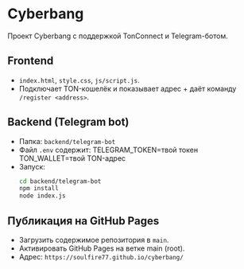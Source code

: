 # Cyberbang

Проект Cyberbang с поддержкой TonConnect и Telegram-ботом.

## Frontend
- `index.html`, `style.css`, `js/script.js`.
- Подключает TON-кошелёк и показывает адрес + даёт команду `/register <address>`.

## Backend (Telegram bot)
- Папка: `backend/telegram-bot`
- Файл `.env` содержит:
  TELEGRAM_TOKEN=твой токен
  TON_WALLET=твой TON-адрес
- Запуск:
  ```bash
  cd backend/telegram-bot
  npm install
  node index.js
  ```

## Публикация на GitHub Pages
- Загрузить содержимое репозитория в `main`.
- Активировать GitHub Pages на ветке main (root).
- Адрес: `https://soulfire77.github.io/cyberbang/`